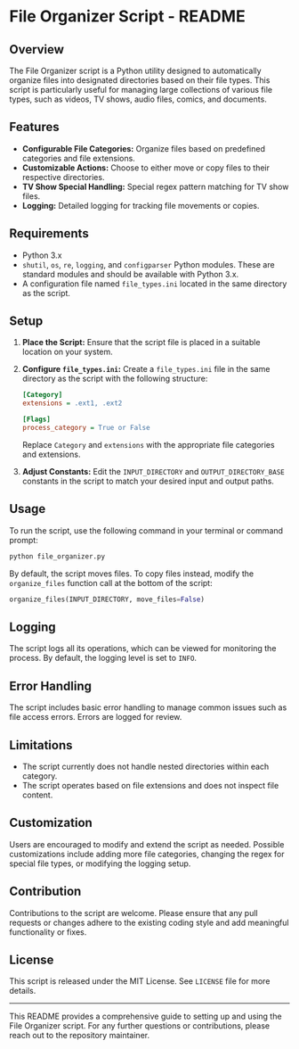 # File Organizer Script - README

## Overview
The File Organizer script is a Python utility designed to automatically organize files into designated directories based on their file types. This script is particularly useful for managing large collections of various file types, such as videos, TV shows, audio files, comics, and documents.

## Features
- **Configurable File Categories:** Organize files based on predefined categories and file extensions.
- **Customizable Actions:** Choose to either move or copy files to their respective directories.
- **TV Show Special Handling:** Special regex pattern matching for TV show files.
- **Logging:** Detailed logging for tracking file movements or copies.

## Requirements
- Python 3.x
- `shutil`, `os`, `re`, `logging`, and `configparser` Python modules. These are standard modules and should be available with Python 3.x.
- A configuration file named `file_types.ini` located in the same directory as the script.

## Setup
1. **Place the Script:**
   Ensure that the script file is placed in a suitable location on your system.

2. **Configure `file_types.ini`:**
   Create a `file_types.ini` file in the same directory as the script with the following structure:

   ```ini
   [Category]
   extensions = .ext1, .ext2

   [Flags]
   process_category = True or False
   ```
   Replace `Category` and `extensions` with the appropriate file categories and extensions.

3. **Adjust Constants:**
   Edit the `INPUT_DIRECTORY` and `OUTPUT_DIRECTORY_BASE` constants in the script to match your desired input and output paths.

## Usage
To run the script, use the following command in your terminal or command prompt:
```bash
python file_organizer.py
```

By default, the script moves files. To copy files instead, modify the `organize_files` function call at the bottom of the script:
```python
organize_files(INPUT_DIRECTORY, move_files=False)
```

## Logging
The script logs all its operations, which can be viewed for monitoring the process. By default, the logging level is set to `INFO`.

## Error Handling
The script includes basic error handling to manage common issues such as file access errors. Errors are logged for review.

## Limitations
- The script currently does not handle nested directories within each category.
- The script operates based on file extensions and does not inspect file content.

## Customization
Users are encouraged to modify and extend the script as needed. Possible customizations include adding more file categories, changing the regex for special file types, or modifying the logging setup.

## Contribution
Contributions to the script are welcome. Please ensure that any pull requests or changes adhere to the existing coding style and add meaningful functionality or fixes.

## License
This script is released under the MIT License. See `LICENSE` file for more details.

---

This README provides a comprehensive guide to setting up and using the File Organizer script. For any further questions or contributions, please reach out to the repository maintainer.
